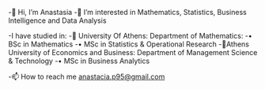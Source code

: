 -👋 Hi, I’m Anastasia
-👀 I’m interested in Mathematics, Statistics, Business Intelligence and Data Analysis

-I have studied in:
-🌱 University Of Athens: Department of Mathematics:
-•	BSc in Mathematics
-•	MSc in Statistics & Operational Research
-🌱Athens University of Economics and Business: Department of Management Science & Technology
-•	MSc in Business Analytics

-📫 How to reach me anastacia.p95@gmail.com

<!---
anastaciap95/anastaciap95 is a ✨ special ✨ repository because its `README.md` (this file) appears on your GitHub profile.
You can click the Preview link to take a look at your changes.
--->

